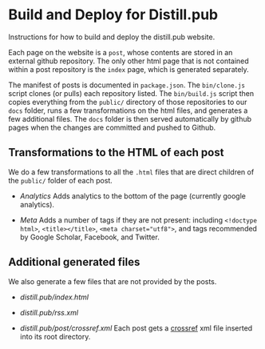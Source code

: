 # Build and Deploy for Distill.pub

Instructions for how to build and deploy the distill.pub website.

Each page on the website is a `post`, whose contents are stored in an external github repository. The only other html page that is not contained within a post repository is the `index` page, which is generated separately.

The manifest of posts is documented in `package.json`. The `bin/clone.js` script clones (or pulls) each repository listed. The `bin/build.js` script then copies everything from the `public/` directory of those repositories to our `docs` folder, runs a few transformations on the html files, and generates a few additional files. The `docs` folder is then served automatically by github pages when the changes are committed and pushed to Github.


## Transformations to the HTML of each post

We do a few transformations to all the `.html` files that are direct children of the `public/` folder of each post.

- *Analytics* Adds analytics to the bottom of the page (currently google analytics).

- *Meta* Adds a number of tags if they are not present: including `<!doctype html>`, `<title></title>`, `<meta charset="utf8">`, and tags recommended by Google Scholar, Facebook, and Twitter.

<!-- - *Byline* Take the authors from package.json and render out the byline markup -->
<!-- - *Smartypants* Does nice typographic substitutions (smart quotes, etc.) -->
<!-- - *Footnotes* Inline footnotes and a collection at the bottom of the post -->
<!-- - *Inline Citations* Inline citations are references to an external bibtex file -->
<!-- - *Biliography Citations* Build a bibliography at the bottom of the post with just items referenced in the document. -->

## Additional generated files

We also generate a few files that are not provided by the posts.

- *distill.pub/index.html*

- *distill.pub/rss.xml*

- *distill.pub/post/crossref.xml* Each post gets a [crossref](http://www.crossref.org/) xml file inserted into its root directory.

<!-- - *bibtex* -->
<!-- - *json* -->
